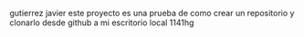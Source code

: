 gutierrez javier
este proyecto es una prueba de como crear un repositorio y clonarlo desde github a mi escritorio local
1141hg